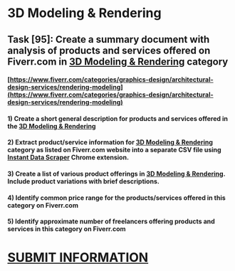 # 3D Modeling & Rendering
## Task [95]: Create a summary document with analysis of products and services offered on Fiverr.com in [3D Modeling & Rendering](https://www.fiverr.com/categories/graphics-design/architectural-design-services/rendering-modeling) category
#### [https://www.fiverr.com/categories/graphics-design/architectural-design-services/rendering-modeling](https://www.fiverr.com/categories/graphics-design/architectural-design-services/rendering-modeling)
#### 1) Create a short general description for products and services offered in the [3D Modeling & Rendering](https://www.fiverr.com/categories/graphics-design/architectural-design-services/rendering-modeling)
#### 2) Extract product/service information for [3D Modeling & Rendering](https://www.fiverr.com/categories/graphics-design/architectural-design-services/rendering-modeling) category as listed on Fiverr.com website into a separate CSV file using [Instant Data Scraper](https://chrome.google.com/webstore/detail/instant-data-scraper/ofaokhiedipichpaobibbnahnkdoiiah) Chrome extension.
#### 3) Create a list of various product offerings in [3D Modeling & Rendering](https://www.fiverr.com/categories/graphics-design/architectural-design-services/rendering-modeling). Include product variations with brief descriptions.
#### 4) Identify common price range for the products/services offered in this category on Fiverr.com
#### 5) Identify approximate number of freelancers offering products and services in this category on Fiverr.com

# [SUBMIT INFORMATION](https://forms.office.com/r/8AEKjkLxKG)
